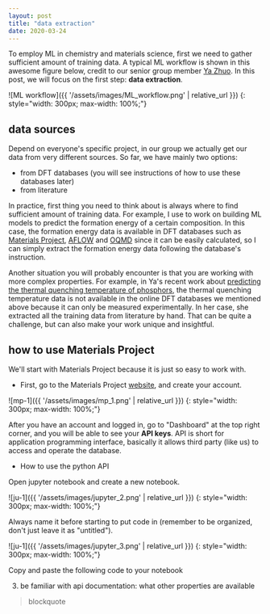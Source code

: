 ```yaml
---
layout: post
title: "data extraction"
date: 2020-03-24
---
```


To employ ML in chemistry and materials science, first we need to gather sufficient amount of training data. A typical ML workflow is shown in this awesome figure below, credit to our senior group member [Ya Zhuo](https://scholar.google.com/citations?user=WacJk1sAAAAJ&hl=en&oi=ao). In this post, we will focus on the first step: **data extraction**.

![ML workflow]({{ '/assets/images/ML_workflow.png' | relative_url }})
{: style="width: 300px; max-width: 100%;"}

## data sources

Depend on everyone's specific project, in our group we actually get our data from very different sources. So far, we have mainly two options:

- from DFT databases (you will see instructions of how to use these databases later)
- from literature

In practice, first thing you need to think about is always where to find sufficient amount of training data. For example, I use to work on building ML models to predict the formation energy of a certain composition. In this case, the formation energy data is available in DFT databases such as [Materials Project](https://materialsproject.org/), [AFLOW](http://aflowlib.org/) and [OQMD](http://oqmd.org/) since it can be easily calculated, so I can simply extract the formation energy data following the database's instruction. 

Another situation you will probably encounter is that you are working with more complex properties. For example, in Ya's recent work about [predicting the thermal quenching temperature of phosphors](https://pubs.acs.org/doi/abs/10.1021/acsami.9b16065), the thermal quenching temperature data is not available in the online DFT databases we mentioned above because it can only be measured experimentally. In her case, she extracted all the training data from literature by hand. That can be quite a challenge, but can also make your work unique and insightful.


## how to use Materials Project

We'll start with Materials Project because it is just so easy to work with. 

- First, go to the Materials Project [website](https://materialsproject.org/), and create your account.

![mp-1]({{ '/assets/images/mp_1.png' | relative_url }})
{: style="width: 300px; max-width: 100%;"}

After you have an account and logged in, go to "Dashboard" at the top right corner, and you will be able to see your **API keys**.
API is short for application programming interface, basically it allows third party (like us) to access and operate the database.

- How to use the python API

Open jupyter notebook and create a new notebook.

![ju-1]({{ '/assets/images/jupyter_2.png' | relative_url }})
{: style="width: 300px; max-width: 100%;"}

Always name it before starting to put code in (remember to be organized, don't just leave it as "untitled").

![ju-1]({{ '/assets/images/jupyter_3.png' | relative_url }})
{: style="width: 300px; max-width: 100%;"}

Copy and paste the following code to your notebook



3. be familiar with api documentation: what other properties are available

> blockquote
